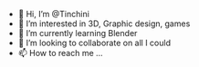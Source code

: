 - 👋 Hi, I’m @Tinchini
- 👀 I’m interested in 3D, Graphic design, games
- 🌱 I’m currently learning Blender
- 💞️ I’m looking to collaborate on all I could
- 📫 How to reach me ...

<!---
Tinchini/Tinchini is a ✨ special ✨ repository because its `README.md` (this file) appears on your GitHub profile.
You can click the Preview link to take a look at your changes.
--->
